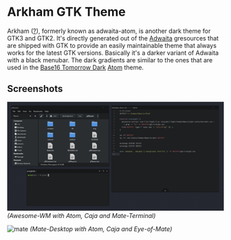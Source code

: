 # Arkham GTK Theme

Arkham ([?](https://en.wikipedia.org/wiki/Arkham)), formerly known as adwaita-atom, is another dark theme for GTK3 and GTK2. It's directly generated out of the [Adwaita](https://github.com/GNOME/gtk/tree/master/gtk/theme/Adwaita) gresources that are shipped with GTK to provide an easily maintainable theme that always works for the latest GTK versions. Basically it's a darker variant of Adwaita with a black menubar. The dark gradients are similar to the ones that are used in the [Base16 Tomorrow Dark](https://github.com/atom/base16-tomorrow-dark-theme) [Atom](https://atom.io/) theme.

## Screenshots

![awesomewm](screenshot.jpg)
*(Awesome-WM with Atom, Caja and Mate-Terminal)*

![mate](https://i.imgur.com/ayNco3i.png)
*(Mate-Desktop with Atom, Caja and Eye-of-Mate)*
